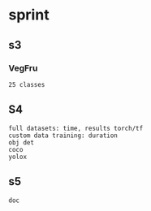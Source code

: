 # sprint

## s3
### VegFru
    25 classes
## S4
    full datasets: time, results torch/tf
    custom data training: duration
    obj det
    coco
    yolox
## s5
    doc
